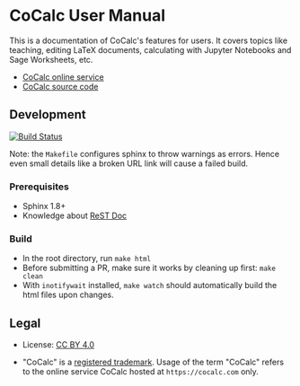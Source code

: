 # CoCalc User Manual

This is a documentation of CoCalc's features for users.
It covers topics like teaching, editing LaTeX documents,
calculating with Jupyter Notebooks and Sage Worksheets, etc.

- [CoCalc online service](https://cocalc.com/)
- [CoCalc source code](https://github.com/sagemathinc/cocalc)

## Development

[![Build Status](https://travis-ci.org/sagemathinc/cocalc-doc.svg?branch=master)](https://travis-ci.org/sagemathinc/cocalc-doc)

Note: the `Makefile` configures sphinx to throw warnings as errors.
Hence even small details like a broken URL link will cause a failed build.

### Prerequisites

- Sphinx 1.8+
- Knowledge about [ReST Doc](http://www.sphinx-doc.org/en/1.8/rest.html)

### Build

- In the root directory, run `make html`
- Before submitting a PR, make sure it works by cleaning up first: `make clean`
- With `inotifywait` installed, `make watch` should automatically build the html files upon changes.

## Legal

- License: [CC BY 4.0](LICENSE.txt)

- "CoCalc" is a [registered trademark](http://tsdr.uspto.gov/#caseNumber=87155974&caseType=SERIAL_NO&searchType=statusSearch). Usage of the term "CoCalc" refers to the online service CoCalc hosted at `https://cocalc.com` only.
